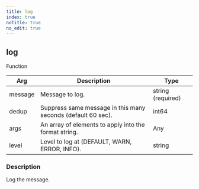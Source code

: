 ```yaml
---
title: log
index: true
noTitle: true
no_edit: true
---
```




<div class="vql_item"></div>


## log
<span class='vql_type pull-right page-header'>Function</span>



<div class="vqlargs"></div>

Arg | Description | Type
----|-------------|-----
message|Message to log.|string (required)
dedup|Suppress same message in this many seconds (default 60 sec).|int64
args|An array of elements to apply into the format string.|Any
level|Level to log at (DEFAULT, WARN, ERROR, INFO).|string

### Description

Log the message.

